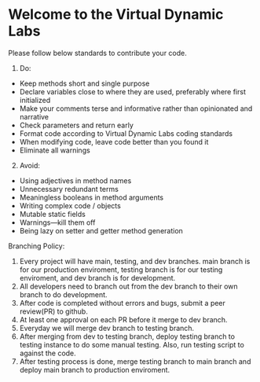 # Welcome to the Virtual Dynamic Labs 
Please follow below standards to contribute your code. 

<!--

**Here are some ideas to get you started:**

🙋‍♀️ A short introduction - what is your organization all about?
👀 Contribution guidelines - how do team members dive in?
👩‍💻 Useful resources - where do you keep your docs? Is there anything else the team should know?
🍪 Fun facts - what is your team's favorite snack?
🧙 Remember, you can do mighty things with the power of [Markdown](https://docs.github.com/github/writing-on-github/getting-started-with-writing-and-formatting-on-github/basic-writing-and-formatting-syntax)
-->

1. Do: 

- Keep methods short and single purpose
- Declare variables close to where they are used, preferably where first initialized
- Make your comments terse and informative rather than opinionated and narrative
- Check parameters and return early
- Format code according to Virtual Dynamic Labs coding standards
- When modifying code, leave code better than you found it
- Eliminate all warnings

2. Avoid:

- Using adjectives in method names
- Unnecessary redundant terms
- Meaningless booleans in method arguments
- Writing complex code / objects
- Mutable static fields
- Warnings—kill them off
- Being lazy on setter and getter method generation

Branching Policy: 
1. Every project will have main, testing, and dev branches. main branch is for our production enviroment, testing branch is for our testing enviroment, and dev branch is for development. 
2. All developers need to branch out from the dev branch to their own branch to do development. 
3. After code is completed without errors and bugs, submit a peer review(PR) to github. 
4. At least one approval on each PR before it merge to dev branch. 
5. Everyday we will merge dev branch to testing branch.
6. After merging from dev to testing branch, deploy testing branch to testing instance to do some manual testing. Also, run testing script to against the code. 
7. After testing process is done, merge testing branch to main branch and deploy main branch to production enviroment. 







